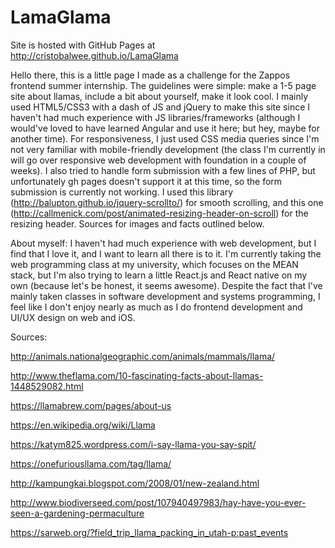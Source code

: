 # LamaGlama

Site is hosted with GitHub Pages at http://cristobalwee.github.io/LamaGlama

Hello there, this is a little page I made as a challenge for the Zappos frontend summer internship. The guidelines were simple: make a 1-5 page site about llamas, include a bit about yourself, make it look cool.  I mainly used HTML5/CSS3 with a dash of JS and jQuery to make this site since I haven't had much experience with JS libraries/frameworks (although I would've loved to have learned Angular and use it here; but hey, maybe for another time). For responsiveness, I just used CSS media queries since I'm not very familiar with mobile-friendly development (the class I'm currently in will go over responsive web development with foundation in a couple of weeks). I also tried to handle form submission with a few lines of PHP, but unfortunately gh pages doesn't support it at this time, so the form submission is currently not working. I used this library (http://balupton.github.io/jquery-scrollto/) for smooth scrolling, and this one (http://callmenick.com/post/animated-resizing-header-on-scroll) for the resizing header. Sources for images and facts outlined below.

About myself: I haven't had much experience with web development, but I find that I love it, and I want to learn all there is to it. I'm currently taking the web programming class at my university, which focuses on the MEAN stack, but I'm also trying to learn a little React.js and React native on my own (because let's be honest, it seems awesome). Despite the fact that I've mainly taken classes in software development and systems programming, I feel like I don't enjoy nearly as much as I do frontend development and UI/UX design on web and iOS.

Sources:

http://animals.nationalgeographic.com/animals/mammals/llama/

http://www.theflama.com/10-fascinating-facts-about-llamas-1448529082.html

https://llamabrew.com/pages/about-us

https://en.wikipedia.org/wiki/Llama

https://katym825.wordpress.com/i-say-llama-you-say-spit/

https://onefuriousllama.com/tag/llama/

http://kampungkai.blogspot.com/2008/01/new-zealand.html

http://www.biodiverseed.com/post/107940497983/hay-have-you-ever-seen-a-gardening-permaculture

https://sarweb.org/?field_trip_llama_packing_in_utah-p:past_events
